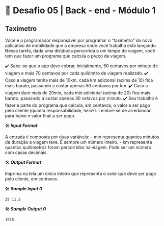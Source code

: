 # 🚀 Desafio  05 | Back - end - Módulo 1

## Taxímetro

Você é o programador responsável por programar o "taxímetro" do novo aplicativo de mobilidade que a empresa onde você trabalha está lançando. Nessa tarefa, dada uma distância percorrida e um tempo de viagem, você tem que fazer um programa que calcula o preço da viagem.

✔️ Sabe-se que o app deve cobrar, inicialmente, 50 centavos por minuto de viagem e mais 70 centavos por cada quilômtro de viagem realizado. 
✔️ Caso a viagem tenha mais de 10km, cada km adicional (acima de 10) fica mais barato, passando a custar apenas 50 centavos por km. 
✔️ Caso a viagem dure mais de 20min, cada min adicional (acima de 20) fica mais barato, passando a custar apenas 30 cetavos por minuto. 
✔️ Seu trabalho é fazer a parte do programa que calcula, em centavos, o valor a ser pago pelo cliente (quanta responsabilidade, hein?). Lembre-se de arredondar para baixo o valor final a ser pago.

🛠️ **_Input Format_**

A entrada é composta por duas variáveis: - min representa quantos minutos de duração a viagem teve. É sempre um número inteiro. - km representa quantos quilômetros foram percorridos na viagem. Pode ser um número com casas decimais.

🛠️ **_Output Format_**

Imprima na tela um único inteiro que representa o valor que deve ser pago pelo cliente, em centavos.

🛠️ **_Sample Input 0_**
```javascript=
25 11.5
```
🛠️ **_Sample Output 0_**
```javascript=
1925
```